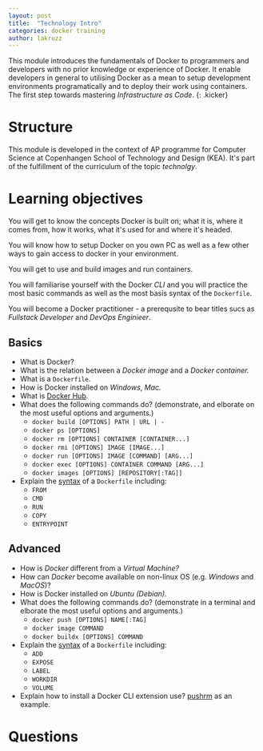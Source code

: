 ```yaml
---
layout: post
title:  "Technology Intro"
categories: docker training
author: lakruzz
---
```

This module introduces the fundamentals of Docker to programmers and developers with no prior knowledge or experience of Docker. It enable developers in general to utilising Docker as a mean to setup development environments programatically and to deploy their work using containers. The first step towards mastering _Infrastructure as Code_.
{: .kicker}

# Structure
This module is developed in the context of AP programme for Computer Science at Copenhangen School of Technology and Design (KEA). It's part of the fulfillment of the curriculum of the topic _technolgy_.



# Learning objectives
You will get to know the concepts Docker is built on; what it is, where it comes from, how it works, what it's used for and where it's headed. 

You will know how to setup Docker on you own PC as well as a few other ways to gain access to docker in your environment. 

You will get to use and build images and run containers.

You will familiarise yourself with the Docker <em title="Command Line Interface">CLI</em> and you will practice the most basic commands as well as the most basis syntax of the `Dockerfile`.

You will become a Docker practitioner - a prerequsite to bear titles sucs as _Fullstack Developer_ and _DevOps Enginieer_.


## Basics

- What is Docker?
- What is the relation between a _Docker image_ and a _Docker container._
- What is a `Dockerfile`.
- How is Docker installed on _Windows_, _Mac._ 
- What is [Docker Hub](https://dockerhub.com).
- What does the following commands do? (demonstrate, and elborate on the most useful options and arguments.)
  - `docker build [OPTIONS] PATH | URL | -`
  - `docker ps [OPTIONS]`
  - `docker rm [OPTIONS] CONTAINER [CONTAINER...]`
  - `docker rmi [OPTIONS] IMAGE [IMAGE...]`
  - `docker run [OPTIONS] IMAGE [COMMAND] [ARG...]`
  - `docker exec [OPTIONS] CONTAINER COMMAND [ARG...]`
  - `docker images [OPTIONS] [REPOSITORY[:TAG]]`
- Explain the [syntax](https://docs.docker.com/engine/reference/builder/) of a `Dockerfile` including:
  - `FROM`
  - `CMD`
  - `RUN`
  - `COPY`
  - `ENTRYPOINT`

## Advanced
- How is _Docker_ different from a _Virtual Machine?_
- How can _Docker_ become available on non-linux OS (e.g. _Windows_ and _MacOS_)?
- How is Docker installed on _Ubuntu (Debian)._
- What does the following commands do? (demonstrate in a terminal and elborate the most useful options and arguments.)
  - `docker push [OPTIONS] NAME[:TAG]`
  - `docker image COMMAND`
  - `docker buildx [OPTIONS] COMMAND`
- Explain the [syntax](https://docs.docker.com/engine/reference/builder/) of a `Dockerfile` including:
  - `ADD`
  - `EXPOSE`
  - `LABEL`
  - `WORKDIR`
  - `VOLUME`
- Explain how to install a Docker CLI extension use? [pushrm](https://github.com/christian-korneck/docker-pushrm) as an example.


 

# Questions